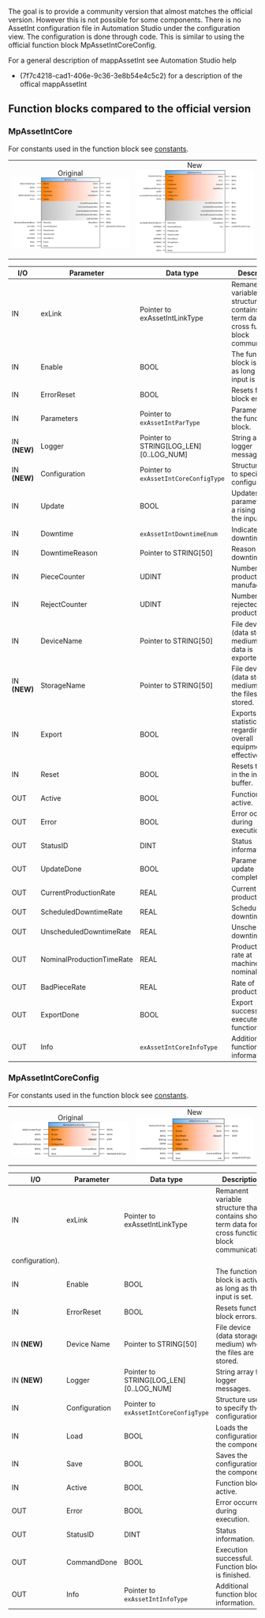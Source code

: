 The goal is to provide a community version that almost matches the official version. However this is not possible for some components. There is no AssetInt configuration file in Automation Studio under the configuration view. The configuration is done through code. This is similar to using the official function block MpAssetIntCoreConfig.

For a general description of mappAssetInt see Automation Studio help 

* (7f7c4218-cad1-406e-9c36-3e8b54e4c5c2) for a description of the offical mappAssetInt

## Function blocks compared to the official version

### MpAssetIntCore

For constants used in the function block see [constants](../appendix.md#constants).

<table style="width: 100%">
    <colgroup>
       <col span="1" style="width: 50%;">
    </colgroup>
    <tr>
        <td>
			<div align="center">Original</div>
            <img src="./MpAssetIntCoreOrg.png" />
        </td>
        <td>
			<div align="center">New</div>
            <img src="./MpAssetIntCoreNew.png" />
        </td>
    </tr>
</table>

| I/O  | Parameter             | Data type                  | Description                                       |
|------|-----------------------|----------------------------|---------------------------------------------------|
| IN   | exLink                | Pointer to exAssetIntLinkType  | Remanent variable structure that contains short term data for cross function block communication. |
| IN   | Enable                | BOOL                       | The function block is active as long as this input is set. |
| IN   | ErrorReset            | BOOL                       | Resets function block errors.                     |
| IN   | Parameters            | Pointer to `exAssetIntParType` | Parameters of the function block. |
| IN **(NEW)** | Logger | Pointer to STRING[LOG_LEN][0..LOG_NUM] | String array for logger messages.     |
| IN **(NEW)** | Configuration | Pointer to `exAssetIntCoreConfigType`   | Structure used to specify the configuration.     |
| IN   | Update                | BOOL                       | Updates the parameters on a rising edge of the input. |
| IN   | Downtime              | `exAssetIntDowntimeEnum`     | Indicates downtime. |
| IN   | DowntimeReason        | Pointer to STRING[50]      | Reason for the downtime.                           |
| IN   | PieceCounter          | UDINT                      | Number of products manufactured.                   |
| IN   | RejectCounter         | UDINT                      | Number of rejected products.                      |
| IN   | DeviceName            | Pointer to STRING[50]      | File device (data storage medium) where data is exported to.|
| IN  **(NEW)** | StorageName            | Pointer to STRING[50]      | File device (data storage medium) where the files are stored.|
| IN   | Export                | BOOL                       | Exports statistical data regarding overall equipment effectiveness.| 
| IN   | Reset                 | BOOL                       | Resets the data in the internal buffer.| 
| OUT  | Active                | BOOL                       | Function Block active.                             |
| OUT  | Error                 | BOOL                       | Error occurred during execution.                   |
| OUT  | StatusID              | DINT                       | Status information.                                |
| OUT  | UpdateDone            | BOOL                       | Parameter update completed.                        |
| OUT  | CurrentProductionRate | REAL                       | Current production rate.                           |
| OUT  | ScheduledDowntimeRate | REAL                       | Scheduled downtime rate.                           |
| OUT  | UnscheduledDowntimeRate | REAL                     | Unscheduled downtime rate.                         |
| OUT  | NominalProductionTimeRate | REAL                   | Production time rate at machine's nominal speed.   |
| OUT  | BadPieceRate          | REAL                       | Rate of bad products.                              |
| OUT  | ExportDone            | BOOL                       | Export successfully executed by function block.    |
| OUT  | Info                  | `exAssetIntCoreInfoType`     | Additional function block information.             |


### MpAssetIntCoreConfig

For constants used in the function block see [constants](../appendix.md#constants).

<table style="width: 100%">
    <colgroup>
       <col span="1" style="width: 50%;">
    </colgroup>
    <tr>
        <td>
			<div align="center">Original</div>
            <img src="./MpAssetIntCoreConfigOrg.png" />
        </td>
        <td>
			<div align="center">New</div>
            <img src="./MpAssetIntCoreConfigNew.png" />
        </td>
    </tr>
</table>

| I/O | Parameter   | Data type                        | Description                                       |
|-----|-------------|----------------------------------|---------------------------------------------------|
| IN   | exLink                | Pointer to exAssetIntLinkType  | Remanent variable structure that contains short term data for cross function block communication. |
configuration). |
| IN  | Enable      | BOOL                             | The function block is active as long as this input is set. |
| IN  | ErrorReset  | BOOL                             | Resets function block errors.                     |
| IN **(NEW)**  | Device Name  | Pointer to STRING[50]     | File device (data storage medium) where the files are stored.                     |
| IN **(NEW)** | Logger | Pointer to STRING[LOG_LEN][0..LOG_NUM] | String array for logger messages.     |
| IN  | Configuration | Pointer to `exAssetIntCoreConfigType`   | Structure used to specify the configuration.     |
| IN  | Load        | BOOL                             | Loads the configuration of the component.        |
| IN  | Save        | BOOL                             | Saves the configuration of the component.        |
| IN  | Active      | BOOL                             | Function block active.                            |
| OUT | Error       | BOOL                             | Error occurred during execution.                  |
| OUT | StatusID    | DINT                             | Status information.                               |
| OUT | CommandDone | BOOL                             | Execution successful. Function block is finished. |
| OUT | Info        | Pointer to `exAssetIntInfoType`  | Additional function block information.            |

